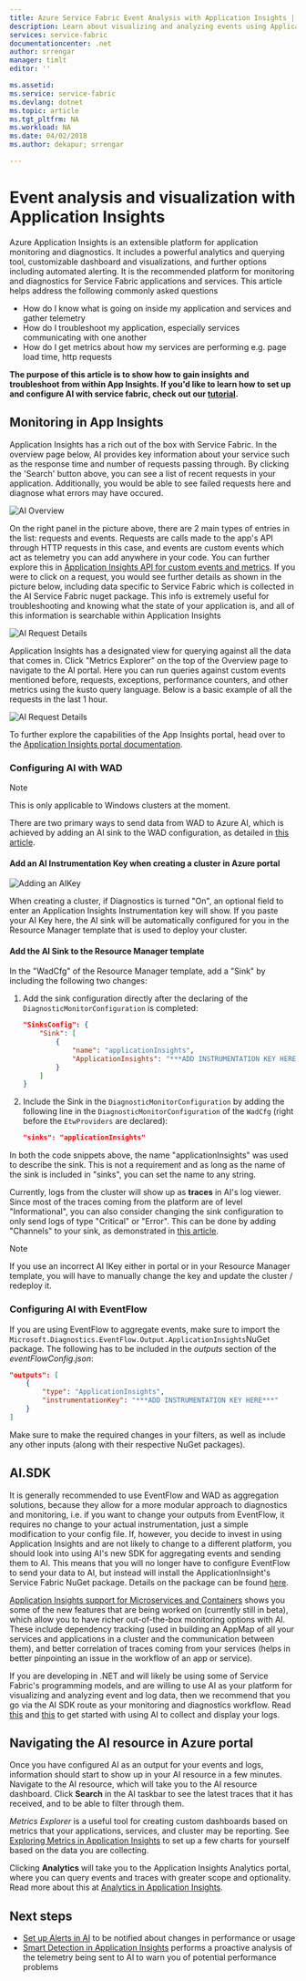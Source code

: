 ```yaml
---
title: Azure Service Fabric Event Analysis with Application Insights | Microsoft Docs
description: Learn about visualizing and analyzing events using Application Insights for monitoring and diagnostics of Azure Service Fabric clusters.
services: service-fabric
documentationcenter: .net
author: srrengar
manager: timlt
editor: ''

ms.assetid:
ms.service: service-fabric
ms.devlang: dotnet
ms.topic: article
ms.tgt_pltfrm: NA
ms.workload: NA
ms.date: 04/02/2018
ms.author: dekapur; srrengar

---
```


# Event analysis and visualization with Application Insights

Azure Application Insights is an extensible platform for application monitoring and diagnostics. It includes a powerful analytics and querying tool, customizable dashboard and visualizations, and further options including automated alerting. It is the recommended platform for monitoring and diagnostics for Service Fabric applications and services. This article helps address the following commonly asked questions

* How do I know what is going on inside my application and services and gather telemetry
* How do I troubleshoot my application, especially services communicating with one another
* How do I get metrics about how my services are performing e.g. page load time, http requests


**The purpose of this article is to show how to gain insights and troubleshoot from within App Insights. If you'd like to learn how to set up and configure AI with service fabric, check out our [tutorial](service-fabric-tutorial-monitoring-aspnet.md).**

## Monitoring in App Insights

Application Insights has a rich out of the box with Service Fabric. In the overview page below, AI provides key information about your service such as the response time and number of requests passing through. By clicking the 'Search' button above, you can see a list of recent requests in your application. Additionally, you would be able to see failed requests here and diagnose what errors may have occured. 

![AI Overview](media/service-fabric-diagnostics-event-analysis-appinsights/ai-overview.png)

On the right panel in the picture above, there are 2 main types of entries in the list: requests and events. Requests are calls made to the app's API through HTTP requests in this case, and events are custom events which act as telemetry you can add anywhere in your code. You can further explore this in [Application Insights API for custom events and metrics](../application-insights/app-insights-api-custom-events-metrics.md). If you were to click on a request, you would see further details as shown in the picture below, including data specific to Service Fabric which is collected in the AI Service Fabric nuget package. This info is extremely useful for troubleshooting and knowing what the state of your application is, and all of this information is searchable within Application Insights

![AI Request Details](media/service-fabric-diagnostics-event-analysis-appinsights/ai-request-details.png)

Application Insights has a designated view for querying against all the data that comes in. Click "Metrics Explorer" on the top of the Overview page to navigate to the AI portal. Here you can run queries against custom events mentioned before, requests, exceptions, performance counters, and other metrics using the kusto query language. Below is a basic example of all the requests in the last 1 hour.

![AI Request Details](media/service-fabric-diagnostics-event-analysis-appinsights/ai-metrics-explorer.png)

To further explore the capabilities of the App Insights portal, head over to the [Application Insights portal documentation](../application-insights/app-insights-dashboards.md).

### Configuring AI with WAD

>[!NOTE]
>This is only applicable to Windows clusters at the moment.

There are two primary ways to send data from WAD to Azure AI, which is achieved by adding an AI sink to the WAD configuration, as detailed in [this article](../monitoring-and-diagnostics/azure-diagnostics-configure-application-insights.md).

#### Add an AI Instrumentation Key when creating a cluster in Azure portal

![Adding an AIKey](media/service-fabric-diagnostics-event-analysis-appinsights/azure-enable-diagnostics.png)

When creating a cluster, if Diagnostics is turned "On", an optional field to enter an Application Insights Instrumentation key will show. If you paste your AI Key here, the AI sink will be automatically configured for you in the Resource Manager template that is used to deploy your cluster.

#### Add the AI Sink to the Resource Manager template

In the "WadCfg" of the Resource Manager template, add a "Sink" by including the following two changes:

1. Add the sink configuration directly after the declaring of the `DiagnosticMonitorConfiguration` is completed:

    ```json
    "SinksConfig": {
        "Sink": [
            {
                "name": "applicationInsights",
                "ApplicationInsights": "***ADD INSTRUMENTATION KEY HERE***"
            }
        ]
    }

    ```

2. Include the Sink in the `DiagnosticMonitorConfiguration` by adding the following line in the `DiagnosticMonitorConfiguration` of the `WadCfg` (right before the `EtwProviders` are declared):

    ```json
    "sinks": "applicationInsights"
    ```

In both the code snippets above, the name "applicationInsights" was used to describe the sink. This is not a requirement and as long as the name of the sink is included in "sinks", you can set the name to any string.

Currently, logs from the cluster will show up as **traces** in AI's log viewer. Since most of the traces coming from the platform are of level "Informational", you can also consider changing the sink configuration to only send logs of type "Critical" or "Error". This can be done by adding "Channels" to your sink, as demonstrated in [this article](../monitoring-and-diagnostics/azure-diagnostics-configure-application-insights.md).

>[!NOTE]
>If you use an incorrect AI IKey either in portal or in your Resource Manager template, you will have to manually change the key and update the cluster / redeploy it. 

### Configuring AI with EventFlow

If you are using EventFlow to aggregate events, make sure to import the `Microsoft.Diagnostics.EventFlow.Output.ApplicationInsights`NuGet package. The following has to be included in the *outputs* section of the *eventFlowConfig.json*:

```json
"outputs": [
    {
        "type": "ApplicationInsights",
        "instrumentationKey": "***ADD INSTRUMENTATION KEY HERE***"
    }
]
```

Make sure to make the required changes in your filters, as well as include any other inputs (along with their respective NuGet packages).

## AI.SDK

It is generally recommended to use EventFlow and WAD as aggregation solutions, because they allow for a more modular approach to diagnostics and monitoring, i.e. if you want to change your outputs from EventFlow, it requires no change to your actual instrumentation, just a simple modification to your config file. If, however, you decide to invest in using Application Insights and are not likely to change to a different platform, you should look into using AI's new SDK for aggregating events and sending them to AI. This means that you will no longer have to configure EventFlow to send your data to AI, but instead will install the ApplicationInsight's Service Fabric NuGet package. Details on the package can be found [here](https://github.com/Microsoft/ApplicationInsights-ServiceFabric).

[Application Insights support for Microservices and Containers](https://azure.microsoft.com/en-us/blog/app-insights-microservices/) shows you some of the new features that are being worked on (currently still in beta), which allow you to have richer out-of-the-box monitoring options with AI. These include dependency tracking (used in building an AppMap of all your services and applications in a cluster and the communication between them), and better correlation of traces coming from your services (helps in better pinpointing an issue in the workflow of an app or service).

If you are developing in .NET and will likely be using some of Service Fabric's programming models, and are willing to use AI as your platform for visualizing and analyzing event and log data, then we recommend that you go via the AI SDK route as your monitoring and diagnostics workflow. Read [this](../application-insights/app-insights-asp-net-more.md) and [this](../application-insights/app-insights-asp-net-trace-logs.md) to get started with using AI to collect and display your logs.

## Navigating the AI resource in Azure portal

Once you have configured AI as an output for your events and logs, information should start to show up in your AI resource in a few minutes. Navigate to the AI resource, which will take you to the AI resource dashboard. Click **Search** in the AI taskbar to see the latest traces that it has received, and to be able to filter through them.

*Metrics Explorer* is a useful tool for creating custom dashboards based on metrics that your applications, services, and cluster may be reporting. See [Exploring Metrics in Application Insights](../application-insights/app-insights-metrics-explorer.md) to set up a few charts for yourself based on the data you are collecting.

Clicking **Analytics** will take you to the Application Insights Analytics portal, where you can query events and traces with greater scope and optionality. Read more about this at [Analytics in Application Insights](../application-insights/app-insights-analytics.md).

## Next steps

* [Set up Alerts in AI](../application-insights/app-insights-alerts.md) to be notified about changes in performance or usage
* [Smart Detection in Application Insights](../application-insights/app-insights-proactive-diagnostics.md) performs a proactive analysis of the telemetry being sent to AI to warn you of potential performance problems
